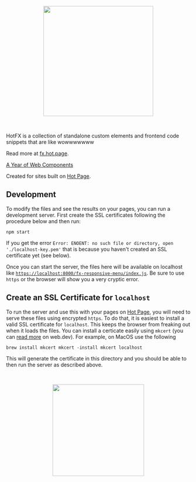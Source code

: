 <div align="center">
  <picture>
    <source width="300" media="(prefers-color-scheme: dark)" srcset="https://static.hot.page/hotfx-logo-white.svg">
    <source width="300" media="(prefers-color-scheme: light)" srcset="https://static.hot.page/hotfx-logo.svg">
    <img width="300" src="https://static.hot.page/hotfx-logo.svg">
  </picture>
</div>

&nbsp;

HotFX is a collection of standalone custom elements and frontend code snippets
that are like wowwwwwww

Read more at [fx.hot.page](https://fx.hot.page/).

[A Year of Web Components](https://hot.page/takes/year-of-web-components)

Created for sites built on [Hot Page](hot.page).


## Development

To modify the files and see the results on your pages, you can run a
development server. First create the SSL certificates following the procedure
below and then run:

```
npm start
```

If you get the error `Error: ENOENT: no such file or directory, open
'./localhost-key.pem'` that is because you haven't created an SSL certificate
yet (see below).

Once you can start the server, the files here will be available on localhost like
[`https://localhost:8000/fx-responsive-menu/index.js`](https://localhost:8000/fx-responsive-menu/index.js).
Be sure to use `https` or the browser will show you a very cryptic error.


## Create an SSL Certificate for `localhost`

To run the server and use this with your pages on [Hot Page](hot.page), you
will need to serve these files using encrypted `https`. To do that, it is
easiest to install a valid SSL certificate for `localhost`. This keeps the
browser from freaking out when it loads the files. You can install a certicate
easily using `mkcert` (you can [read
more](https://web.dev/articles/how-to-use-local-https) on web.dev). For
example, on MacOS use the following

```
brew install mkcert mkcert -install mkcert localhost
```

This will generate the certificate in this directory and you should be able to
then run the server as described above.

&nbsp;

<p align="center">
  <a href="https://hot.page" target="_blank">
    <img width="250" src="https://static.hot.page/logo.png">
  </a>
</p>
